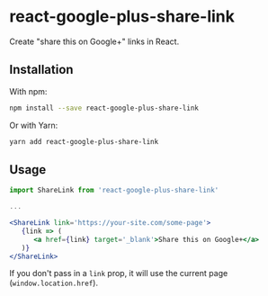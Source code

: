 # react-google-plus-share-link

Create "share this on Google+" links in React.

## Installation

With npm:

```bash
npm install --save react-google-plus-share-link
```

Or with Yarn:

```bash
yarn add react-google-plus-share-link
```

## Usage

```jsx
import ShareLink from 'react-google-plus-share-link'

...

<ShareLink link='https://your-site.com/some-page'>
   {link => (
      <a href={link} target='_blank'>Share this on Google+</a>
   )}
</ShareLink>
```

If you don't pass in a `link` prop, it will use the current page (`window.location.href`).